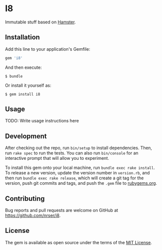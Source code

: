 I8
==============================================================================

Immutable stuff based on [Hamster][].

[Hamster]: https://rubygems.org/gems/hamster

## Installation

Add this line to your application's Gemfile:

```ruby
gem 'i8'
```

And then execute:

    $ bundle

Or install it yourself as:

    $ gem install i8

## Usage

TODO: Write usage instructions here

## Development

After checking out the repo, run `bin/setup` to install dependencies. Then, run
`rake spec` to run the tests. You can also run `bin/console` for an interactive
prompt that will allow you to experiment.

To install this gem onto your local machine, run `bundle exec rake install`. To
release a new version, update the version number in `version.rb`, and then run
`bundle exec rake release`, which will create a git tag for the version, push
git commits and tags, and push the `.gem` file to
[rubygems.org](https://rubygems.org).

## Contributing

Bug reports and pull requests are welcome on GitHub at
https://github.com/nrser/i8.

## License

The gem is available as open source under the terms of the [MIT
License](https://opensource.org/licenses/MIT).
